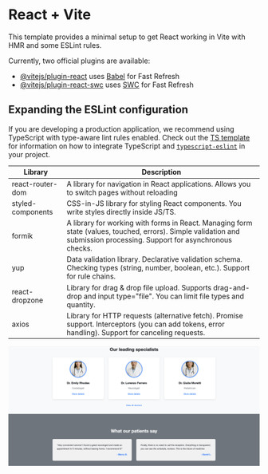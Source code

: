 # React + Vite

This template provides a minimal setup to get React working in Vite with HMR and some ESLint rules.

Currently, two official plugins are available:

- [@vitejs/plugin-react](https://github.com/vitejs/vite-plugin-react/blob/main/packages/plugin-react) uses [Babel](https://babeljs.io/) for Fast Refresh
- [@vitejs/plugin-react-swc](https://github.com/vitejs/vite-plugin-react/blob/main/packages/plugin-react-swc) uses [SWC](https://swc.rs/) for Fast Refresh

## Expanding the ESLint configuration

If you are developing a production application, we recommend using TypeScript with type-aware lint rules enabled. Check out the [TS template](https://github.com/vitejs/vite/tree/main/packages/create-vite/template-react-ts) for information on how to integrate TypeScript and [`typescript-eslint`](https://typescript-eslint.io) in your project.


| Library | Description |
| --- | --- |
| react-router-dom | A library for navigation in React applications. Allows you to switch pages without reloading |
| styled-components | CSS-in-JS library for styling React components. You write styles directly inside JS/TS. |
| formik | A library for working with forms in React. Managing form state (values, touched, errors). Simple validation and submission processing. Support for asynchronous checks. |
| yup | Data validation library. Declarative validation schema. Checking types (string, number, boolean, etc.). Support for rule chains. |
| react-dropzone | Library for drag & drop file upload. Supports drag-and-drop and input type="file". You can limit file types and quantity. |
| axios | Library for HTTP requests (alternative fetch). Promise support. Interceptors (you can add tokens, error handling). Support for canceling requests. |

![alt text](https://github.com/Cauteros974/medical-portal/blob/main/public/images/screen1.png)
